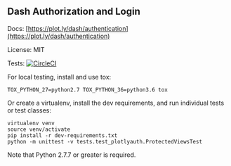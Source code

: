 ## Dash Authorization and Login

Docs: [https://plot.ly/dash/authentication](https://plot.ly/dash/authentication)

License: MIT

Tests: [![CircleCI](https://circleci.com/gh/plotly/dash-auth.svg?style=svg)](https://circleci.com/gh/plotly/dash-auth)

For local testing, install and use tox:

```
TOX_PYTHON_27=python2.7 TOX_PYTHON_36=python3.6 tox
```

Or create a virtualenv, install the dev requirements, and run individual
tests or test classes:

```
virtualenv venv
source venv/activate
pip install -r dev-requirements.txt
python -m unittest -v tests.test_plotlyauth.ProtectedViewsTest
```

Note that Python 2.7.7 or greater is required.
